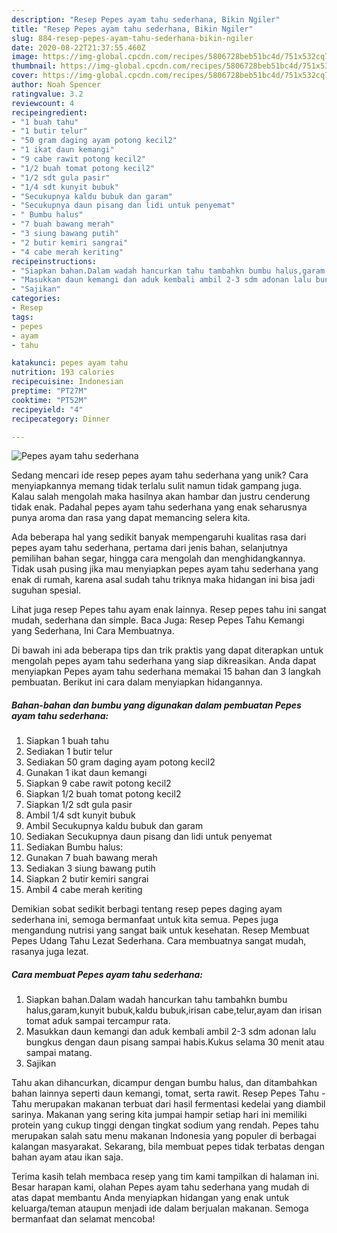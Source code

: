 ```yaml
---
description: "Resep Pepes ayam tahu sederhana, Bikin Ngiler"
title: "Resep Pepes ayam tahu sederhana, Bikin Ngiler"
slug: 884-resep-pepes-ayam-tahu-sederhana-bikin-ngiler
date: 2020-08-22T21:37:55.460Z
image: https://img-global.cpcdn.com/recipes/5806728beb51bc4d/751x532cq70/pepes-ayam-tahu-sederhana-foto-resep-utama.jpg
thumbnail: https://img-global.cpcdn.com/recipes/5806728beb51bc4d/751x532cq70/pepes-ayam-tahu-sederhana-foto-resep-utama.jpg
cover: https://img-global.cpcdn.com/recipes/5806728beb51bc4d/751x532cq70/pepes-ayam-tahu-sederhana-foto-resep-utama.jpg
author: Noah Spencer
ratingvalue: 3.2
reviewcount: 4
recipeingredient:
- "1 buah tahu"
- "1 butir telur"
- "50 gram daging ayam potong kecil2"
- "1 ikat daun kemangi"
- "9 cabe rawit potong kecil2"
- "1/2 buah tomat potong kecil2"
- "1/2 sdt gula pasir"
- "1/4 sdt kunyit bubuk"
- "Secukupnya kaldu bubuk dan garam"
- "Secukupnya daun pisang dan lidi untuk penyemat"
- " Bumbu halus"
- "7 buah bawang merah"
- "3 siung bawang putih"
- "2 butir kemiri sangrai"
- "4 cabe merah keriting"
recipeinstructions:
- "Siapkan bahan.Dalam wadah hancurkan tahu tambahkn bumbu halus,garam,kunyit bubuk,kaldu bubuk,irisan cabe,telur,ayam dan irisan tomat aduk sampai tercampur rata."
- "Masukkan daun kemangi dan aduk kembali ambil 2-3 sdm adonan lalu bungkus dengan daun pisang sampai habis.Kukus selama 30 menit atau sampai matang."
- "Sajikan"
categories:
- Resep
tags:
- pepes
- ayam
- tahu

katakunci: pepes ayam tahu 
nutrition: 193 calories
recipecuisine: Indonesian
preptime: "PT27M"
cooktime: "PT52M"
recipeyield: "4"
recipecategory: Dinner

---
```



![Pepes ayam tahu sederhana](https://img-global.cpcdn.com/recipes/5806728beb51bc4d/751x532cq70/pepes-ayam-tahu-sederhana-foto-resep-utama.jpg)

Sedang mencari ide resep pepes ayam tahu sederhana yang unik? Cara menyiapkannya memang tidak terlalu sulit namun tidak gampang juga. Kalau salah mengolah maka hasilnya akan hambar dan justru cenderung tidak enak. Padahal pepes ayam tahu sederhana yang enak seharusnya punya aroma dan rasa yang dapat memancing selera kita.

Ada beberapa hal yang sedikit banyak mempengaruhi kualitas rasa dari pepes ayam tahu sederhana, pertama dari jenis bahan, selanjutnya pemilihan bahan segar, hingga cara mengolah dan menghidangkannya. Tidak usah pusing jika mau menyiapkan pepes ayam tahu sederhana yang enak di rumah, karena asal sudah tahu triknya maka hidangan ini bisa jadi suguhan spesial.

Lihat juga resep Pepes tahu ayam enak lainnya. Resep pepes tahu ini sangat mudah, sederhana dan simple. Baca Juga: Resep Pepes Tahu Kemangi yang Sederhana, Ini Cara Membuatnya.


Di bawah ini ada beberapa tips dan trik praktis yang dapat diterapkan untuk mengolah pepes ayam tahu sederhana yang siap dikreasikan. Anda dapat menyiapkan Pepes ayam tahu sederhana memakai 15 bahan dan 3 langkah pembuatan. Berikut ini cara dalam menyiapkan hidangannya.

<!--inarticleads1-->

##### Bahan-bahan dan bumbu yang digunakan dalam pembuatan Pepes ayam tahu sederhana:

1. Siapkan 1 buah tahu
1. Sediakan 1 butir telur
1. Sediakan 50 gram daging ayam potong kecil2
1. Gunakan 1 ikat daun kemangi
1. Siapkan 9 cabe rawit potong kecil2
1. Siapkan 1/2 buah tomat potong kecil2
1. Siapkan 1/2 sdt gula pasir
1. Ambil 1/4 sdt kunyit bubuk
1. Ambil Secukupnya kaldu bubuk dan garam
1. Sediakan Secukupnya daun pisang dan lidi untuk penyemat
1. Sediakan  Bumbu halus:
1. Gunakan 7 buah bawang merah
1. Sediakan 3 siung bawang putih
1. Siapkan 2 butir kemiri sangrai
1. Ambil 4 cabe merah keriting


Demikian sobat sedikit berbagi tentang resep pepes daging ayam sederhana ini, semoga bermanfaat untuk kita semua. Pepes juga mengandung nutrisi yang sangat baik untuk kesehatan. Resep Membuat Pepes Udang Tahu Lezat Sederhana. Cara membuatnya sangat mudah, rasanya juga lezat. 

<!--inarticleads2-->

##### Cara membuat Pepes ayam tahu sederhana:

1. Siapkan bahan.Dalam wadah hancurkan tahu tambahkn bumbu halus,garam,kunyit bubuk,kaldu bubuk,irisan cabe,telur,ayam dan irisan tomat aduk sampai tercampur rata.
1. Masukkan daun kemangi dan aduk kembali ambil 2-3 sdm adonan lalu bungkus dengan daun pisang sampai habis.Kukus selama 30 menit atau sampai matang.
1. Sajikan


Tahu akan dihancurkan, dicampur dengan bumbu halus, dan ditambahkan bahan lainnya seperti daun kemangi, tomat, serta rawit. Resep Pepes Tahu - Tahu merupakan makanan terbuat dari hasil fermentasi kedelai yang diambil sarinya. Makanan yang sering kita jumpai hampir setiap hari ini memiliki protein yang cukup tinggi dengan tingkat sodium yang rendah. Pepes tahu merupakan salah satu menu makanan Indonesia yang populer di berbagai kalangan masyarakat. Sekarang, bila membuat pepes tidak terbatas dengan bahan ayam atau ikan saja. 

Terima kasih telah membaca resep yang tim kami tampilkan di halaman ini. Besar harapan kami, olahan Pepes ayam tahu sederhana yang mudah di atas dapat membantu Anda menyiapkan hidangan yang enak untuk keluarga/teman ataupun menjadi ide dalam berjualan makanan. Semoga bermanfaat dan selamat mencoba!

